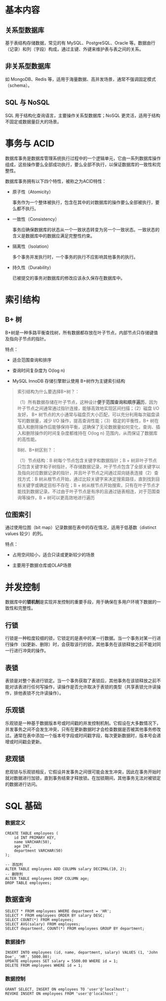 # 基本内容
## 关系型数据库
基于表结构存储数据，常见的有 MySQL、PostgreSQL、Oracle 等。数据由行（记录）和列（字段）构成，通过主键、外键来维护表与表之间的关系。
## 非关系型数据库
如 MongoDB、Redis 等，适用于海量数据、高并发场景，通常不强调固定模式（schema）。
## SQL 与 NoSQL
SQL 用于结构化查询语言，主要操作关系型数据库；NoSQL 更灵活，适用于结构不固定或数据量巨大的场景。
# 事务与 ACID
数据库事务是数据库管理系统执行过程中的一个逻辑单元，它由一系列数据库操作组成，这些操作要么全部成功执行，要么全部不执行，以保证数据库的一致性和完整性。

数据库事务拥有以下四个特性，被称之为ACID特性：

- 原子性（Atomicity）

  事务作为一个整体被执行，包含在其中的对数据库的操作要么全部被执行，要么都不执行。

- 一致性（Consistency）

  事务应确保数据库的状态从一个一致状态转变为另一个一致状态。一致状态的含义是数据库中的数据应满足完整性约束。

- 隔离性（Isolation）

  多个事务并发执行时，一个事务的执行不应影响其他事务的执行。

- 持久性（Durability）

  已被提交的事务对数据库的修改应该永久保存在数据库中。
# 索引结构
## B+ 树
B+树是一种多路平衡查找树，所有数据都存放在叶子节点，内部节点只存储键值及指向子节点的指针。

特点：

- 适合范围查询和排序

- 查询时间复杂度为 O(log n)

- MySQL InnoDB 存储引擎默认使用 B+树作为主键索引结构

> 索引结构为什么要选择B+树？：
>
> （1）所有数据存储在叶子节点，这种设计**便于范围查询和顺序遍历**，因为叶子节点之间通常通过指针连接，能够高效地实现区间扫描；（2）磁盘 I/O 友好， B+ 树节点的大小通常与磁盘页大小匹配，可以充分利用每次磁盘读写的数据量，减少 I/O 操作，提高查询性能；（3）稳定的平衡性，B+ 树在插入和删除操作后能够保持平衡，这确保了无论数据量如何变化，查询、插入和删除操作的时间复杂度都维持在 O(log n) 范围内，从而保证了数据库的高性能。
>
> B树、B+树区别？：
>
> （1）节点结构：B 树每个节点包含关键字和数据指针；B + 树非叶子节点只包含关键字和子树指针，不存储数据记录，叶子节点包含了全部关键字以及指向对应数据记录的指针，并且叶子节点之间通过双向链表连接（2）查找方式：B 树从根节点开始，通过比较关键字来决定搜索路径，直到找到目标关键字或确定目标不存在；B + 树从根节点开始搜索，只有在叶子节点才能找到数据记录。不过由于叶子节点是有序的且通过链表相连，对于范围查询等操作，B + 树可以更高效地进行遍历
## 位图索引
通过使用位图（bit map）记录数据在表中的存在情况，适用于低基数（distinct values 较少）的列。

特点：

- 占用空间较小，适合只读或更新较少的场景

- 主要用于数据仓库或OLAP场景
# 并发控制
数据库中的**锁机制**是实现并发控制的重要手段，用于确保在多用户环境下数据的一致性和完整性。
## 行锁
行锁是一种粒度较细的锁，它锁定的是表中的某一行数据。当一个事务对某一行进行操作（如更新、删除）时，会获取该行的锁，其他事务在该锁释放之前不能对同一行进行冲突的操作。
## 表锁
表锁是对整个表进行锁定。当一个事务获取了表锁后，其他事务在该锁释放之前不能对该表进行任何写操作，读操作是否允许取决于表锁的类型（共享表锁允许读操作，排他表锁不允许读操作）。
## 乐观锁
乐观锁是一种基于数据版本号或时间戳的并发控制机制。它假设在大多数情况下，并发事务之间不会发生冲突，只有在更新数据时才会检查数据是否被其他事务修改过。通常在表中添加一个版本号字段或时间戳字段，每次更新数据时，版本号会递增或时间戳会更新。
## 悲观锁
悲观锁与乐观锁相反，它假设并发事务之间很可能会发生冲突，因此在事务开始时就对数据进行加锁，直到事务结束才释放锁。在加锁期间，其他事务无法对被锁定的数据进行访问。
# SQL 基础
### 数据定义
~~~
CREATE TABLE employees (
    id INT PRIMARY KEY,
    name VARCHAR(50),
    age INT,
    department VARCHAR(50)
);
~~~
~~~
-- 添加列
ALTER TABLE employees ADD COLUMN salary DECIMAL(10, 2);
-- 删除列
ALTER TABLE employees DROP COLUMN age;
DROP TABLE employees;
~~~
## 数据查询
~~~
SELECT * FROM employees WHERE department = 'HR';
SELECT * FROM employees ORDER BY salary DESC;
SELECT COUNT(*) FROM employees;
SELECT AVG(salary) FROM employees;
SELECT department, COUNT(*) FROM employees GROUP BY department;
~~~
### 数据操作
~~~
INSERT INTO employees (id, name, department, salary) VALUES (1, 'John Doe', 'HR', 5000.00);
UPDATE employees SET salary = 5500.00 WHERE id = 1;
DELETE FROM employees WHERE id = 1;
~~~
### 数据控制
~~~
GRANT SELECT, INSERT ON employees TO 'user'@'localhost';
REVOKE INSERT ON employees FROM 'user'@'localhost';
~~~
